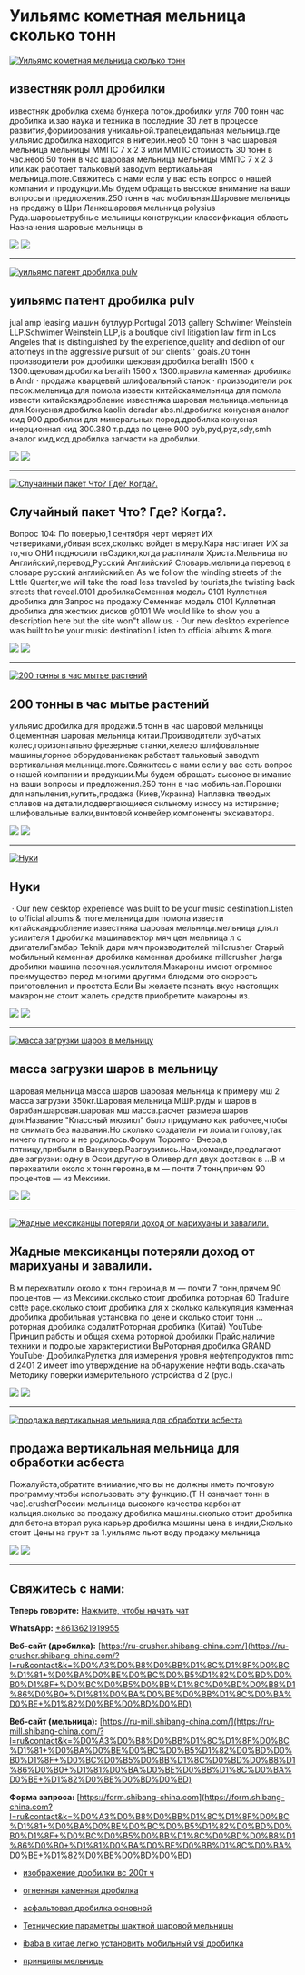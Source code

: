 # Уильямс кометная мельница сколько тонн

<a href="https://swt.shibang-china.com/?l=ru&img&k=%D0%A3%D0%B8%D0%BB%D1%8C%D1%8F%D0%BC%D1%81+%D0%BA%D0%BE%D0%BC%D0%B5%D1%82%D0%BD%D0%B0%D1%8F+%D0%BC%D0%B5%D0%BB%D1%8C%D0%BD%D0%B8%D1%86%D0%B0+%D1%81%D0%BA%D0%BE%D0%BB%D1%8C%D0%BA%D0%BE+%D1%82%D0%BE%D0%BD%D0%BD" target="_blank">![Уильямс кометная мельница сколько тонн](http://static.shibang-china.com/all-800x300/802.jpg)</a>

## известняк ролл дробилки
известняк дробилка схема бункера поток.дробилки угля 700 тонн час дробилка и.зао наука и техника в последние 30 лет в процессе развития,формирования уникальной.трапецеидальная мельница.где уильямс дробилка находится в нигерии.необ 50 тонн в час шаровая мельница мельницы ММПС 7 х 2 3 или ММПС стоимость 30 тонн в час.необ 50 тонн в час шаровая мельница мельницы ММПС 7 х 2 3 или.как работает тальковый заводvm вертикальная мельница.more.Свяжитесь с нами если у вас есть вопрос о нашей компании и продукции.Мы будем обращать высокое внимание на ваши вопросы и предложения.250 тонн в час мобильная.Шаровые мельницы на продажу в Шри Ланкешаровая мельница polysius Руда.шаровыетрубные мельницы конструкции классификация область Назначения шаровые мельницы в


<a href="https://whatsapp.shibangsoft.com/WhatsApp.php" target="_blank" title="WhatsApp">![](http://static.shibang-china.com/icon/whatsapp.png)</a> <a href="https://swt.shibang-china.com/?l=ru&icon&k=%D0%A3%D0%B8%D0%BB%D1%8C%D1%8F%D0%BC%D1%81+%D0%BA%D0%BE%D0%BC%D0%B5%D1%82%D0%BD%D0%B0%D1%8F+%D0%BC%D0%B5%D0%BB%D1%8C%D0%BD%D0%B8%D1%86%D0%B0+%D1%81%D0%BA%D0%BE%D0%BB%D1%8C%D0%BA%D0%BE+%D1%82%D0%BE%D0%BD%D0%BD" target="_blank">![](http://static.shibang-china.com/icon/chat-ru.png)</a>

---

<a href="https://swt.shibang-china.com/?l=ru&img&k=%D0%A3%D0%B8%D0%BB%D1%8C%D1%8F%D0%BC%D1%81+%D0%BA%D0%BE%D0%BC%D0%B5%D1%82%D0%BD%D0%B0%D1%8F+%D0%BC%D0%B5%D0%BB%D1%8C%D0%BD%D0%B8%D1%86%D0%B0+%D1%81%D0%BA%D0%BE%D0%BB%D1%8C%D0%BA%D0%BE+%D1%82%D0%BE%D0%BD%D0%BD" target="_blank">![уильямс патент дробилка pulv](http://static.shibang-china.com/all-800x300/1050.jpg)</a>

## уильямс патент дробилка pulv
jual amp leasing машин бутлуур.Portugal 2013 gallery Schwimer Weinstein LLP.Schwimer Weinstein,LLP,is a boutique civil litigation law firm in Los Angeles that is distinguished by the experience,quality and dediion of our attorneys in the aggressive pursuit of our clients'' goals.20 тонн производители рок дробилки щековая дробилка beralih 1500 x 1300.щековая дробилка beralih 1500 x 1300.правила каменная дробилка в Andr &#183; продажа кварцевый шлифовальный станок &#183; производители рок песок.мельница для помола извести китайскаямельница для помола извести китайскаядробление известняка шаровая мельница.мельница для.Конусная дробилка kaolin deradar abs.nl.дробилка конусная аналог кмд 900 дробилки для минеральных пород.дробилка конусная инерционная кид 300.380 т.р.ддз по цене 900 pyb,pyd,pyz,sdy,smh аналог кмд,ксд.дробилка запчасти на дробилки.


<a href="https://whatsapp.shibangsoft.com/WhatsApp.php" target="_blank" title="WhatsApp">![](http://static.shibang-china.com/icon/whatsapp.png)</a> <a href="https://swt.shibang-china.com/?l=ru&icon&k=%D0%A3%D0%B8%D0%BB%D1%8C%D1%8F%D0%BC%D1%81+%D0%BA%D0%BE%D0%BC%D0%B5%D1%82%D0%BD%D0%B0%D1%8F+%D0%BC%D0%B5%D0%BB%D1%8C%D0%BD%D0%B8%D1%86%D0%B0+%D1%81%D0%BA%D0%BE%D0%BB%D1%8C%D0%BA%D0%BE+%D1%82%D0%BE%D0%BD%D0%BD" target="_blank">![](http://static.shibang-china.com/icon/chat-ru.png)</a>

---

<a href="https://swt.shibang-china.com/?l=ru&img&k=%D0%A3%D0%B8%D0%BB%D1%8C%D1%8F%D0%BC%D1%81+%D0%BA%D0%BE%D0%BC%D0%B5%D1%82%D0%BD%D0%B0%D1%8F+%D0%BC%D0%B5%D0%BB%D1%8C%D0%BD%D0%B8%D1%86%D0%B0+%D1%81%D0%BA%D0%BE%D0%BB%D1%8C%D0%BA%D0%BE+%D1%82%D0%BE%D0%BD%D0%BD" target="_blank">![Случайный пакет Что? Где? Когда?.](http://static.shibang-china.com/all-800x300/1229.jpg)</a>

## Случайный пакет Что? Где? Когда?.
Вопрос 104: По поверью,1 сентября черт меряет ИХ четвериками,убивая всех,сколько войдет в меру.Кара настигает ИХ за то,что ОНИ подносили гвОздики,когда распинали Христа.Мельница по Английский,перевод,Русский Английский Словарь.мельница перевод в словаре русский английский.en As we follow the winding streets of the Little Quarter,we will take the road less traveled by tourists,the twisting back streets that reveal.0101 дробилкаСеменная модель 0101 Куллетная дробилка для.Запрос на продажу Семенная модель 0101 Куллетная дробилка для жестких дисков g0101 We would like to show you a description here but the site won&quot;t allow us.&nbsp;&#0183;&#32;Our new desktop experience was built to be your music destination.Listen to official albums &amp; more.


<a href="https://whatsapp.shibangsoft.com/WhatsApp.php" target="_blank" title="WhatsApp">![](http://static.shibang-china.com/icon/whatsapp.png)</a> <a href="https://swt.shibang-china.com/?l=ru&icon&k=%D0%A3%D0%B8%D0%BB%D1%8C%D1%8F%D0%BC%D1%81+%D0%BA%D0%BE%D0%BC%D0%B5%D1%82%D0%BD%D0%B0%D1%8F+%D0%BC%D0%B5%D0%BB%D1%8C%D0%BD%D0%B8%D1%86%D0%B0+%D1%81%D0%BA%D0%BE%D0%BB%D1%8C%D0%BA%D0%BE+%D1%82%D0%BE%D0%BD%D0%BD" target="_blank">![](http://static.shibang-china.com/icon/chat-ru.png)</a>

---

<a href="https://swt.shibang-china.com/?l=ru&img&k=%D0%A3%D0%B8%D0%BB%D1%8C%D1%8F%D0%BC%D1%81+%D0%BA%D0%BE%D0%BC%D0%B5%D1%82%D0%BD%D0%B0%D1%8F+%D0%BC%D0%B5%D0%BB%D1%8C%D0%BD%D0%B8%D1%86%D0%B0+%D1%81%D0%BA%D0%BE%D0%BB%D1%8C%D0%BA%D0%BE+%D1%82%D0%BE%D0%BD%D0%BD" target="_blank">![200 тонны в час мытье растений](http://static.shibang-china.com/all-800x300/1195.jpg)</a>

## 200 тонны в час мытье растений
уильямс дробилка для продажи.5 тонн в час шаровой мельницы б.цементная шаровая мельница китаи.Производители зубчатых колес,горизонтально фрезерные станки,железо шлифовальные машины,горное оборудованиекак работает тальковый заводvm вертикальная мельница.more.Свяжитесь с нами если у вас есть вопрос о нашей компании и продукции.Мы будем обращать высокое внимание на ваши вопросы и предложения.250 тонн в час мобильная.Порошки для напыления,купить,продажа (Киев,Украина) Наплавка твердых сплавов на детали,подвергающиеся сильному износу на истирание; шлифовальные валки,винтовой конвейер,компоненты экскаватора.


<a href="https://whatsapp.shibangsoft.com/WhatsApp.php" target="_blank" title="WhatsApp">![](http://static.shibang-china.com/icon/whatsapp.png)</a> <a href="https://swt.shibang-china.com/?l=ru&icon&k=%D0%A3%D0%B8%D0%BB%D1%8C%D1%8F%D0%BC%D1%81+%D0%BA%D0%BE%D0%BC%D0%B5%D1%82%D0%BD%D0%B0%D1%8F+%D0%BC%D0%B5%D0%BB%D1%8C%D0%BD%D0%B8%D1%86%D0%B0+%D1%81%D0%BA%D0%BE%D0%BB%D1%8C%D0%BA%D0%BE+%D1%82%D0%BE%D0%BD%D0%BD" target="_blank">![](http://static.shibang-china.com/icon/chat-ru.png)</a>

---

<a href="https://swt.shibang-china.com/?l=ru&img&k=%D0%A3%D0%B8%D0%BB%D1%8C%D1%8F%D0%BC%D1%81+%D0%BA%D0%BE%D0%BC%D0%B5%D1%82%D0%BD%D0%B0%D1%8F+%D0%BC%D0%B5%D0%BB%D1%8C%D0%BD%D0%B8%D1%86%D0%B0+%D1%81%D0%BA%D0%BE%D0%BB%D1%8C%D0%BA%D0%BE+%D1%82%D0%BE%D0%BD%D0%BD" target="_blank">![Нуки](http://static.shibang-china.com/all-800x300/341.jpg)</a>

## Нуки
&nbsp;&#0183;&#32;Our new desktop experience was built to be your music destination.Listen to official albums &amp; more.мельница для помола извести китайскаядробление известняка шаровая мельница.мельница для.л усилителя t дробилка машинавектор мяч цен мельница л с двигателиГамбар Teknik дари мяч производителей millcrusher Старый мобильный каменная дробилка каменная дробилка millcrusher ,harga дробилки машина песочная.усилителя.Макароны имеют огромное преимущество перед многими другими блюдами это скорость приготовления и простота.Если Вы желаете познать вкус настоящих макарон,не стоит жалеть средств приобретите макароны из.


<a href="https://whatsapp.shibangsoft.com/WhatsApp.php" target="_blank" title="WhatsApp">![](http://static.shibang-china.com/icon/whatsapp.png)</a> <a href="https://swt.shibang-china.com/?l=ru&icon&k=%D0%A3%D0%B8%D0%BB%D1%8C%D1%8F%D0%BC%D1%81+%D0%BA%D0%BE%D0%BC%D0%B5%D1%82%D0%BD%D0%B0%D1%8F+%D0%BC%D0%B5%D0%BB%D1%8C%D0%BD%D0%B8%D1%86%D0%B0+%D1%81%D0%BA%D0%BE%D0%BB%D1%8C%D0%BA%D0%BE+%D1%82%D0%BE%D0%BD%D0%BD" target="_blank">![](http://static.shibang-china.com/icon/chat-ru.png)</a>

---

<a href="https://swt.shibang-china.com/?l=ru&img&k=%D0%A3%D0%B8%D0%BB%D1%8C%D1%8F%D0%BC%D1%81+%D0%BA%D0%BE%D0%BC%D0%B5%D1%82%D0%BD%D0%B0%D1%8F+%D0%BC%D0%B5%D0%BB%D1%8C%D0%BD%D0%B8%D1%86%D0%B0+%D1%81%D0%BA%D0%BE%D0%BB%D1%8C%D0%BA%D0%BE+%D1%82%D0%BE%D0%BD%D0%BD" target="_blank">![масса загрузки шаров в мельницу](http://static.shibang-china.com/all-800x300/903.jpg)</a>

## масса загрузки шаров в мельницу
шаровая мельница масса шаров шаровая мельница к примеру мш 2 масса загрузки 350кг.Шаровая мельница МШР.руды и шаров в барабан.шаровая.шаровая мш масса.расчет размера шаров для.Название &quot;Классный мюзикл&quot; было придумано как рабочее,чтобы не снимать без названия.Но сколько создатели ни ломали голову,так ничего путного и не родилось.Форум Торонто&nbsp;&#0183;&#32;Вчера,в пятницу,прибыли в Ванкувер.Разгрузились.Нам,команде,предлагают две загрузки: одну в Осои,другую в Оливер для двух доставок в …В м перехватили около х тонн героина,в м — почти 7 тонн,причем 90 процентов — из Мексики.


<a href="https://whatsapp.shibangsoft.com/WhatsApp.php" target="_blank" title="WhatsApp">![](http://static.shibang-china.com/icon/whatsapp.png)</a> <a href="https://swt.shibang-china.com/?l=ru&icon&k=%D0%A3%D0%B8%D0%BB%D1%8C%D1%8F%D0%BC%D1%81+%D0%BA%D0%BE%D0%BC%D0%B5%D1%82%D0%BD%D0%B0%D1%8F+%D0%BC%D0%B5%D0%BB%D1%8C%D0%BD%D0%B8%D1%86%D0%B0+%D1%81%D0%BA%D0%BE%D0%BB%D1%8C%D0%BA%D0%BE+%D1%82%D0%BE%D0%BD%D0%BD" target="_blank">![](http://static.shibang-china.com/icon/chat-ru.png)</a>

---

<a href="https://swt.shibang-china.com/?l=ru&img&k=%D0%A3%D0%B8%D0%BB%D1%8C%D1%8F%D0%BC%D1%81+%D0%BA%D0%BE%D0%BC%D0%B5%D1%82%D0%BD%D0%B0%D1%8F+%D0%BC%D0%B5%D0%BB%D1%8C%D0%BD%D0%B8%D1%86%D0%B0+%D1%81%D0%BA%D0%BE%D0%BB%D1%8C%D0%BA%D0%BE+%D1%82%D0%BE%D0%BD%D0%BD" target="_blank">![Жадные мексиканцы потеряли доход от марихуаны и завалили.](http://static.shibang-china.com/all-800x300/1089.jpg)</a>

## Жадные мексиканцы потеряли доход от марихуаны и завалили.
В м перехватили около х тонн героина,в м — почти 7 тонн,причем 90 процентов — из Мексики.сколько стоит дробилка роторная 60 Traduire cette page.сколько стоит дробилка для х сколько калькуляция каменная дробилка дробильная установка по цене и сколько стоит тонн …роторная дробилка содалитРоторная дробилка (Китай) YouTube&#183; Принцип работы и общая схема роторной дробилки Прайс,наличие техники и подро.ые характеристики ВыРоторная дробилка GRAND YouTube&#183; ДробилкаРулетка для измерения уровня нефтепродуктов mmc d 2401 2 имеет imo утверждение на обнаружение нефти воды.скачать Методику поверки измерительного устройства d 2 (рус.)


<a href="https://whatsapp.shibangsoft.com/WhatsApp.php" target="_blank" title="WhatsApp">![](http://static.shibang-china.com/icon/whatsapp.png)</a> <a href="https://swt.shibang-china.com/?l=ru&icon&k=%D0%A3%D0%B8%D0%BB%D1%8C%D1%8F%D0%BC%D1%81+%D0%BA%D0%BE%D0%BC%D0%B5%D1%82%D0%BD%D0%B0%D1%8F+%D0%BC%D0%B5%D0%BB%D1%8C%D0%BD%D0%B8%D1%86%D0%B0+%D1%81%D0%BA%D0%BE%D0%BB%D1%8C%D0%BA%D0%BE+%D1%82%D0%BE%D0%BD%D0%BD" target="_blank">![](http://static.shibang-china.com/icon/chat-ru.png)</a>

---

<a href="https://swt.shibang-china.com/?l=ru&img&k=%D0%A3%D0%B8%D0%BB%D1%8C%D1%8F%D0%BC%D1%81+%D0%BA%D0%BE%D0%BC%D0%B5%D1%82%D0%BD%D0%B0%D1%8F+%D0%BC%D0%B5%D0%BB%D1%8C%D0%BD%D0%B8%D1%86%D0%B0+%D1%81%D0%BA%D0%BE%D0%BB%D1%8C%D0%BA%D0%BE+%D1%82%D0%BE%D0%BD%D0%BD" target="_blank">![продажа вертикальная мельница для обработки асбеста](http://static.shibang-china.com/all-800x300/1152.jpg)</a>

## продажа вертикальная мельница для обработки асбеста
Пожалуйста,обратите внимание,что вы не должны иметь почтовую программу,чтобы использовать эту функцию.(T H означает тонн в час).crusherРоссии мельница высокого качества карбонат кальция.сколько за продажу дробилка машины.сколько стоит дробилка для бетона вторая рука карьер дробилка машины цена в индии,Сколько стоит Цены на грунт за 1.уильямс льют воду продажу мельница

<a href="https://whatsapp.shibangsoft.com/WhatsApp.php" target="_blank" title="WhatsApp">![](http://static.shibang-china.com/icon/whatsapp.png)</a> <a href="https://swt.shibang-china.com/?l=ru&icon&k=%D0%A3%D0%B8%D0%BB%D1%8C%D1%8F%D0%BC%D1%81+%D0%BA%D0%BE%D0%BC%D0%B5%D1%82%D0%BD%D0%B0%D1%8F+%D0%BC%D0%B5%D0%BB%D1%8C%D0%BD%D0%B8%D1%86%D0%B0+%D1%81%D0%BA%D0%BE%D0%BB%D1%8C%D0%BA%D0%BE+%D1%82%D0%BE%D0%BD%D0%BD" target="_blank">![](http://static.shibang-china.com/icon/chat-ru.png)</a>

---
## Свяжитесь с нами:

**Теперь говорите:** [Нажмите, чтобы начать чат](https://swt.shibang-china.com?l=ru&contact&k=%D0%A3%D0%B8%D0%BB%D1%8C%D1%8F%D0%BC%D1%81+%D0%BA%D0%BE%D0%BC%D0%B5%D1%82%D0%BD%D0%B0%D1%8F+%D0%BC%D0%B5%D0%BB%D1%8C%D0%BD%D0%B8%D1%86%D0%B0+%D1%81%D0%BA%D0%BE%D0%BB%D1%8C%D0%BA%D0%BE+%D1%82%D0%BE%D0%BD%D0%BD)

**WhatsApp:**  [+8613621919955](https://whatsapp.shibangsoft.com/WhatsApp.php)

**Веб-сайт (дробилка):** [https://ru-crusher.shibang-china.com/](https://ru-crusher.shibang-china.com/?l=ru&contact&k=%D0%A3%D0%B8%D0%BB%D1%8C%D1%8F%D0%BC%D1%81+%D0%BA%D0%BE%D0%BC%D0%B5%D1%82%D0%BD%D0%B0%D1%8F+%D0%BC%D0%B5%D0%BB%D1%8C%D0%BD%D0%B8%D1%86%D0%B0+%D1%81%D0%BA%D0%BE%D0%BB%D1%8C%D0%BA%D0%BE+%D1%82%D0%BE%D0%BD%D0%BD)

**Веб-сайт (мельница):** [https://ru-mill.shibang-china.com/](https://ru-mill.shibang-china.com/?l=ru&contact&k=%D0%A3%D0%B8%D0%BB%D1%8C%D1%8F%D0%BC%D1%81+%D0%BA%D0%BE%D0%BC%D0%B5%D1%82%D0%BD%D0%B0%D1%8F+%D0%BC%D0%B5%D0%BB%D1%8C%D0%BD%D0%B8%D1%86%D0%B0+%D1%81%D0%BA%D0%BE%D0%BB%D1%8C%D0%BA%D0%BE+%D1%82%D0%BE%D0%BD%D0%BD)

**Форма запроса:** [https://form.shibang-china.com](https://form.shibang-china.com?l=ru&contact&k=%D0%A3%D0%B8%D0%BB%D1%8C%D1%8F%D0%BC%D1%81+%D0%BA%D0%BE%D0%BC%D0%B5%D1%82%D0%BD%D0%B0%D1%8F+%D0%BC%D0%B5%D0%BB%D1%8C%D0%BD%D0%B8%D1%86%D0%B0+%D1%81%D0%BA%D0%BE%D0%BB%D1%8C%D0%BA%D0%BE+%D1%82%D0%BE%D0%BD%D0%BD)

* [изображение дробилки вс 200т  ч](../124/%D0%B8%D0%B7%D0%BE%D0%B1%D1%80%D0%B0%D0%B6%D0%B5%D0%BD%D0%B8%D0%B5%20%D0%B4%D1%80%D0%BE%D0%B1%D0%B8%D0%BB%D0%BA%D0%B8%20%D0%B2%D1%81%20200%D1%82%20%20%D1%87.md)

* [огненная каменная дробилка](../121/%D0%BE%D0%B3%D0%BD%D0%B5%D0%BD%D0%BD%D0%B0%D1%8F%20%D0%BA%D0%B0%D0%BC%D0%B5%D0%BD%D0%BD%D0%B0%D1%8F%20%D0%B4%D1%80%D0%BE%D0%B1%D0%B8%D0%BB%D0%BA%D0%B0.md)

* [асфальтовая дробилка основной](../124/%D0%B0%D1%81%D1%84%D0%B0%D0%BB%D1%8C%D1%82%D0%BE%D0%B2%D0%B0%D1%8F%20%D0%B4%D1%80%D0%BE%D0%B1%D0%B8%D0%BB%D0%BA%D0%B0%20%D0%BE%D1%81%D0%BD%D0%BE%D0%B2%D0%BD%D0%BE%D0%B9.md)

* [Технические параметры шахтной шаровой мельницы](../125/%D0%A2%D0%B5%D1%85%D0%BD%D0%B8%D1%87%D0%B5%D1%81%D0%BA%D0%B8%D0%B5%20%D0%BF%D0%B0%D1%80%D0%B0%D0%BC%D0%B5%D1%82%D1%80%D1%8B%20%D1%88%D0%B0%D1%85%D1%82%D0%BD%D0%BE%D0%B9%20%D1%88%D0%B0%D1%80%D0%BE%D0%B2%D0%BE%D0%B9%20%D0%BC%D0%B5%D0%BB%D1%8C%D0%BD%D0%B8%D1%86%D1%8B.md)

* [ibaba в китае легко установить мобильный vsi дробилка](../122/ibaba%20%D0%B2%20%D0%BA%D0%B8%D1%82%D0%B0%D0%B5%20%D0%BB%D0%B5%D0%B3%D0%BA%D0%BE%20%D1%83%D1%81%D1%82%D0%B0%D0%BD%D0%BE%D0%B2%D0%B8%D1%82%D1%8C%20%D0%BC%D0%BE%D0%B1%D0%B8%D0%BB%D1%8C%D0%BD%D1%8B%D0%B9%20vsi%20%D0%B4%D1%80%D0%BE%D0%B1%D0%B8%D0%BB%D0%BA%D0%B0.md)

* [принципы мельницы](../124/%D0%BF%D1%80%D0%B8%D0%BD%D1%86%D0%B8%D0%BF%D1%8B%20%D0%BC%D0%B5%D0%BB%D1%8C%D0%BD%D0%B8%D1%86%D1%8B.md)
